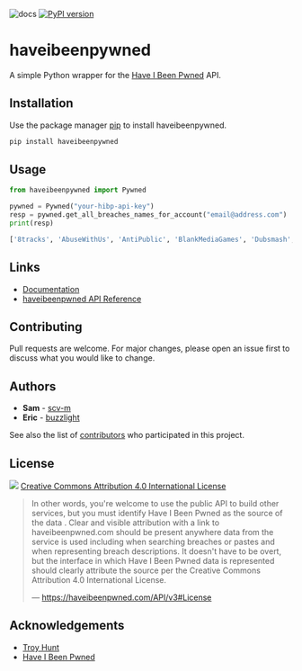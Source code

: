 ![docs](https://github.com/scv-m/haveibeenpywned/workflows/Build%20Docs/badge.svg) [![PyPI version](https://badge.fury.io/py/haveibeenpywned.svg)](https://badge.fury.io/py/haveibeenpywned)  
# haveibeenpywned
A simple Python wrapper for the [Have I Been Pwned](https://haveibeenpwned.com) API.

## Installation

Use the package manager [pip](https://www.google.com) to install haveibeenpywned.

```bash
pip install haveibeenpywned
```

## Usage

```python
from haveibeenpywned import Pywned

pywned = Pywned("your-hibp-api-key")
resp = pywned.get_all_breaches_names_for_account("email@address.com")
print(resp)

['8tracks', 'AbuseWithUs', 'AntiPublic', 'BlankMediaGames', 'Dubsmash', 'MySpace'] 
```

## Links
- [Documentation](https://scv-m.github.io/haveibeenpywned/haveibeenpywned/haveibeenpywned.html)
- [haveibeenpwned API Reference](https://haveibeenpwned.com/API)

## Contributing
Pull requests are welcome. For major changes, please open an issue first to discuss what you would like to change.

## Authors
- **Sam** - [scv-m](https://gist.github.com/scv-m)
- **Eric** - [buzzlight](https://github.com/buzzlight)

See also the list of [contributors](https://github.com/scv-m/haveibeenpywned/graphs/contributors) who participated in this project.

## License
[![](https://mirrors.creativecommons.org/presskit/buttons/88x31/svg/by.svg)](https://creativecommons.org/licenses/by/4.0/)
[Creative Commons Attribution 4.0 International License](https://creativecommons.org/licenses/by/4.0/)
>
>In other words, you're welcome to use the public API to build other services, but you must identify Have I Been Pwned as the source of the data . Clear and visible attribution with a link to haveibeenpwned.com should be present anywhere data from the service is used including when searching breaches or pastes and when representing breach descriptions. It doesn't have to be overt, but the interface in which Have I Been Pwned data is represented should clearly attribute the source per the Creative Commons Attribution 4.0 International License.
>
> &mdash; https://haveibeenpwned.com/API/v3#License

## Acknowledgements
- [Troy Hunt](https://www.troyhunt.com/)
- [Have I Been Pwned](https://www.haveibeenpwned.com)